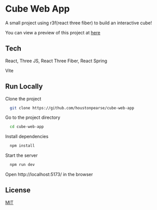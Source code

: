 # Cube Web App

A small project using r3f(react three fiber) to build an interactive cube!

You can view a preview of this project at [here](https://codesandbox.io/p/github/houstonpearse/cube-web-app/main?workspaceId=8654a03c-1f65-44ac-bd8f-3ba694cdab0a&file=%2Fsrc%2Fcomponents%2FCube.jsx&workspace=%257B%2522activeFileId%2522%253A%2522clegtjo1m0007g8ij7h1f7b4b%2522%252C%2522openFiles%2522%253A%255B%2522%252Fsrc%252FApp.jsx%2522%252C%2522%252FREADME.md%2522%255D%252C%2522sidebarPanel%2522%253A%2522EXPLORER%2522%252C%2522gitSidebarPanel%2522%253A%2522COMMIT%2522%252C%2522spaces%2522%253A%257B%2522clep1ljb300xj3b6izlusraug%2522%253A%257B%2522key%2522%253A%2522clep1ljb300xj3b6izlusraug%2522%252C%2522devtools%2522%253A%255B%257B%2522type%2522%253A%2522PREVIEW%2522%252C%2522taskId%2522%253A%2522preview%2522%252C%2522port%2522%253A4173%252C%2522key%2522%253A%2522clep1lpcr014a3b6ie0tinypy%2522%252C%2522isMinimized%2522%253Afalse%257D%252C%257B%2522type%2522%253A%2522TASK_LOG%2522%252C%2522taskId%2522%253A%2522preview%2522%252C%2522key%2522%253A%2522clep1lmu100yu3b6i69z4khy3%2522%252C%2522isMinimized%2522%253Afalse%257D%255D%252C%2522name%2522%253A%2522preview%2522%257D%257D%252C%2522currentSpace%2522%253A%2522clep1ljb300xj3b6izlusraug%2522%252C%2522spacesOrder%2522%253A%255B%2522clep1ljb300xj3b6izlusraug%2522%255D%252C%2522hideCodeEditor%2522%253Afalse%257D)

## Tech

React, Three JS, React Three Fiber, React Spring

Vite

## Run Locally

Clone the project

```bash
  git clone https://github.com/houstonpearse/cube-web-app
```

Go to the project directory

```bash
  cd cube-web-app
```

Install dependencies

```bash
  npm install
```

Start the server

```bash
  npm run dev
```

Open http://localhost:5173/ in the browser

## License

[MIT](https://choosealicense.com/licenses/mit/)
